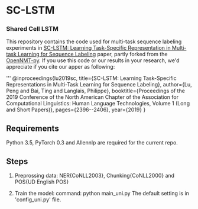 # SC-LSTM

### Shared Cell LSTM
This repository contains the code used for multi-task sequence labeling experiments in [SC-LSTM: Learning Task-Specific Representation in Multi-task Learning for Sequence Labeling](https://www.aclweb.org/anthology/N19-1249) paper, partly forked from the [OpenNMT-py](https://github.com/OpenNMT/OpenNMT-py).
If you use this code or our results in your research, we'd appreciate if you cite our apper as following:

'''
@inproceedings{lu2019sc,
  title={SC-LSTM: Learning Task-Specific Representations in Multi-Task Learning for Sequence Labeling},
  author={Lu, Peng and Bai, Ting and Langlais, Philippe},
  booktitle={Proceedings of the 2019 Conference of the North American Chapter of the Association for Computational Linguistics: Human Language Technologies, Volume 1 (Long and Short Papers)},
  pages={2396--2406},
  year={2019}
}

## Requirements
Python 3.5, PyTorch 0.3 and Allennlp are required for the current repo.

## Steps

1. Preprossing data: NER{CoNLL2003}, Chunking{CoNLL2000} and POS{UD English POS}

2. Train the model:
          command: python main_uni.py
   The default setting is in 'config_uni.py' file.
          
